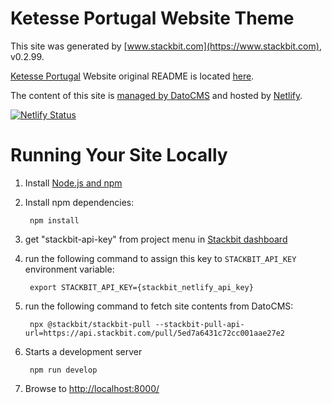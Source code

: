 # Ketesse Portugal Website Theme

This site was generated by [www.stackbit.com](https://www.stackbit.com), v0.2.99.

[Ketesse Portugal](https://ketesse.pt) Website original README is located [here](./README.theme.md).

The content of this site is [managed by DatoCMS](https://ketesse.admin.datocms.com/) and hosted by [Netlify](https://app.netlify.com/sites/ketesse/overview).

[![Netlify Status](https://api.netlify.com/api/v1/badges/b12a2ba2-18a3-407f-9f73-6ba520ac3c25/deploy-status)](https://app.netlify.com/sites/ketesse/deploys)

# Running Your Site Locally

1. Install [Node.js and npm](https://nodejs.org/en/)

1. Install npm dependencies:

        npm install

1. get "stackbit-api-key" from project menu in [Stackbit dashboard](https://app.stackbit.com/dashboard)

1. run the following command to assign this key to `STACKBIT_API_KEY` environment variable:

        export STACKBIT_API_KEY={stackbit_netlify_api_key}

1. run the following command to fetch site contents from DatoCMS:

        npx @stackbit/stackbit-pull --stackbit-pull-api-url=https://api.stackbit.com/pull/5ed7a6431c72cc001aae27e2

1. Starts a development server

        npm run develop

1. Browse to [http://localhost:8000/](http://localhost:8000/)
